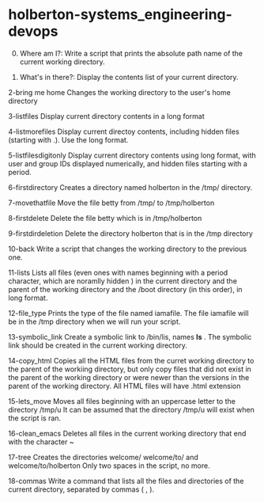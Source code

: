 # holberton-systems_engineering-devops

0. Where am I?: Write a script that prints the absolute path name of the current working directory.

1. What's in there?: Display the contents list of your current directory.

2-bring me home
Changes the working directory to the user's home directory

3-listfiles
Display current directory contents in a long format

4-listmorefiles
Display current directoy contents, including hidden files (starting with .). Use the long format.

5-listfilesdigitonly
Display current directory contents using long format, with user and group IDs displayed numerically, and hidden files starting with a period.

6-firstdirectory
Creates a directory named holberton in the /tmp/ directory.

7-movethatfile
Move the file betty from /tmp/ to /tmp/holberton

8-firstdelete
Delete the file betty which is in /tmp/holberton

9-firstdirdeletion
Delete the directory holberton that is in the /tmp directory

10-back
Write a script that changes the working directory to the previous one.

11-lists
Lists all files (even ones with names beginning with a period character, which are noramlly hidden ) in the current directory and the parent of the working directory and the /boot directory (in this order), in long format.

12-file_type
Prints the type of the file named iamafile. The file iamafile will be in the /tmp directory when we will run your script.

13-symbolic_link
Create a symbolic link to /bin/lis, names __ls__ . The symbolic link should be created in the current working directory.

14-copy_html
Copies all the HTML files from the curret working directory to the parent of the workiing directory, but only copy files that did not exist in the parent of the working directory or were newer than the versions in the parent of the working directory. All HTML files will have .html extension

15-lets_move
Moves all files beginning with an uppercase letter to the directory /tmp/u
It can be assumed that the directory /tmp/u will exist when the script is ran.

16-clean_emacs
Deletes all files in the current working directory that end with the character ~

17-tree
Creates the directories welcome/ welcome/to/ and welcome/to/holberton
Only two spaces in the script, no more.

18-commas
Write a command that lists all the files and directories of the current directory, separated by commas ( , ).